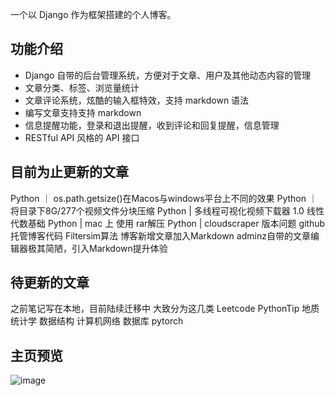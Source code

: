 一个以 Django 作为框架搭建的个人博客。


## 功能介绍
- Django 自带的后台管理系统，方便对于文章、用户及其他动态内容的管理
- 文章分类、标签、浏览量统计
- 文章评论系统，炫酷的输入框特效，支持 markdown 语法
- 编写文章支持支持 markdown 
- 信息提醒功能，登录和退出提醒，收到评论和回复提醒，信息管理
- RESTful API 风格的 API 接口

## 目前为止更新的文章

Python ｜ os.path.getsize()在Macos与windows平台上不同的效果
Python ｜ 将目录下8G/277个视频文件分块压缩
Python |  多线程可视化视频下载器 1.0
线性代数基础
Python | mac 上 使用 rar解压
Python | cloudscraper 版本问题
github托管博客代码
Filtersim算法
博客新增文章加入Markdown
adminz自带的文章编辑器极其简陋，引入Markdown提升体验

## 待更新的文章
之前笔记写在本地，目前陆续迁移中
大致分为这几类
Leetcode
PythonTip
地质统计学
数据结构
计算机网络
数据库
pytorch


## 主页预览
![image](https://user-images.githubusercontent.com/101266608/173971267-77fe6ac8-91d2-4b36-9e49-d69733fc8f23.png)


